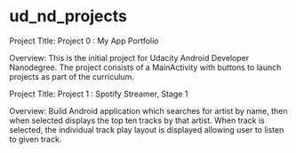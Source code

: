 # ud_nd_projects

Project Title:
Project 0 : My App Portfolio 


Overview:
This is the initial project for Udacity Android Developer Nanodegree. The project consists of a MainActivity with buttons to launch projects as part of the curriculum.


Project Title:
Project 1 : Spotify Streamer, Stage 1 


Overview:
Build Android application which searches for artist by name, then when selected displays the top ten tracks by that artist. When track is selected, the individual track play layout is displayed allowing user to listen to given track.



